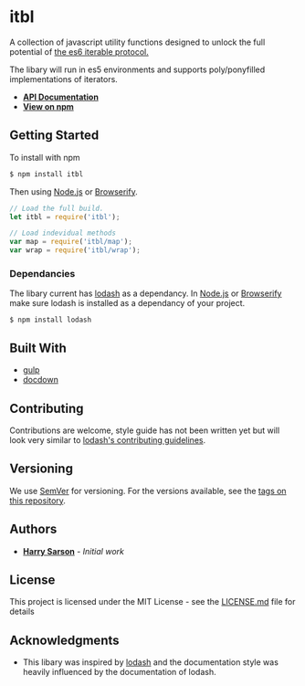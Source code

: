 # itbl

A collection of javascript utility functions designed to unlock the full potential of [the es6 iterable protocol.](https://developer.mozilla.org/en/docs/Web/JavaScript/Reference/Iteration_protocols) 

The libary will run in es5 environments and supports poly/ponyfilled implementations of iterators.

* [**API Documentation**](tree/master/docs)
* [**View on npm**](https://www.npmjs.com/package/itbl)


## Getting Started

To install with npm

```sh
$ npm install itbl 
```

Then using [Node.js](https://nodejs.org) or [Browserify](http://browserify.org).

```js
// Load the full build.
let itbl = require('itbl');

// Load indevidual methods
var map = require('itbl/map');
var wrap = require('itbl/wrap'); 
```

### Dependancies

The libary current has [lodash](https://lodash.com) as a dependancy. In [Node.js](https://nodejs.org) or [Browserify](http://browserify.org) make sure lodash is installed as a dependancy of your project.

```ah
$ npm install lodash
```




## Built With

* [gulp](http://gulpjs.com)
* [docdown](https://github.com/jdalton/docdown)

## Contributing

Contributions are welcome, style guide has not been written yet but will look very similar to [lodash's contributing guidelines](https://github.com/lodash/lodash/blob/master/.github/CONTRIBUTING.md).

## Versioning

We use [SemVer](http://semver.org/) for versioning. For the versions available, see the [tags on this repository](tags). 

## Authors

* [**Harry Sarson**](https://github.com/HarrySarson) - *Initial work* 

## License

This project is licensed under the MIT License - see the [LICENSE.md](LICENSE.md) file for details

## Acknowledgments

* This libary was inspired by [lodash](https://lodash.com) and the documentation style was heavily influenced by the documentation of lodash.
